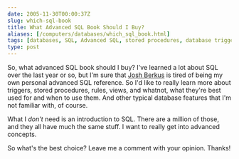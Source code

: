 ```yaml
--- 
date: 2005-11-30T00:00:37Z
slug: which-sql-book
title: What Advanced SQL Book Should I Buy?
aliases: [/computers/databases/which_sql_book.html]
tags: [databases, SQL, Advanced SQL, stored procedures, database triggers, Postgres, SQLite, MySQL]
type: post
---
```


So, what advanced SQL book should I buy? I've learned a lot about SQL over the
last year or so, but I'm sure that [Josh Berkus] is tired of being my own
personal advanced SQL reference. So I'd like to really learn more about
triggers, stored procedures, rules, views, and whatnot, what they're best used
for and when to use them. And other typical database features that I'm not
familiar with, of course.

What I *don't* need is an introduction to SQL. There are a million of those, and
they all have much the same stuff. I want to really get into advanced concepts.

So what's the best choice? Leave me a comment with your opinion. Thanks!

  [Josh Berkus]: http://blogs.ittoolbox.com/database/soup/ "Josh Berkus: Database Soup"
